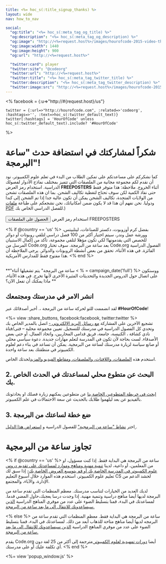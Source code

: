 ```yaml
---
title: <%= hoc_s(:title_signup_thanks) %>
layout: wide
nav: how_to_nav

social:
  "og:title": "<%= hoc_s(:meta_tag_og_title) %>"
  "og:description": "<%= hoc_s(:meta_tag_og_description) %>"
  "og:image": "http://<%=request.host%>/images/hourofcode-2015-video-thumbnail.png"
  "og:image:width": 1440
  "og:image:height": 900
  "og:url": "http://<%=request.host%>"

  "twitter:card": player
  "twitter:site": "@codeorg"
  "twitter:url": "http://<%=request.host%>"
  "twitter:title": "<%= hoc_s(:meta_tag_twitter_title) %>"
  "twitter:description": "<%= hoc_s(:meta_tag_twitter_description) %>"
  "twitter:image:src": "http://<%=request.host%>/images/hourofcode-2015-video-thumbnail.png"
---
```

<%
    facebook = {:u=>"http://#{request.host}/us"}

    twitter = {:url=>"http://hourofcode.com", :related=>'codeorg', :hashtags=>'', :text=>hoc_s(:twitter_default_text)}
    twitter[:hashtags] = 'HourOfCode' unless hoc_s(:twitter_default_text).include? '#HourOfCode'
%>

# شكراً لمشاركتك في استضافة حدث "ساعة البرمجة"!

كما نشكركم على مساعدتكم على تمكين الطلاب من البدء في تعلم علوم الكمبيوتر، نود أن نقدم لكم مجموعة مجانية من الملصقات التي تتميز بمختلف نماذج الأدوار لفصولك الدراسية. استخدام رمز العرض **FREEPOSTERS** أثناء الخروج. ملاحظة: هذا متوفر فقط حتى نفاذ الكمية لكن سوف تحتاج لتغطية تكاليف الشحن. بما ان هذه الملصقات تشحن من الولايات المتحدة، تكاليف الشحن يمكن أن تكون عالية جدا إذا تم الشحن إلى كندا ودوليا. نحن نفهم أن هذا قد لا يكون ضمن امكانياتك، نحن نشجعكم على طباعة [ ملفات PDF](https://code.org/inspire) للفصل الدراسي الخاص بك.)   
<br /> [ <button>الحصول على الملصقات</button>](https://store.code.org/products/code-org-posters-set-of-12) استخدام رمز العرض FREEPOSTERS

<% if @country == 'us' %> بفضل كرم أوزوبوت، دكستر للصناعات، ليتلبيتس، وورشة عمل وندر، سيتم اختيار أكثر من 100 فصل دراسي لتلقي روبوتات أو دوائر للحصص التي يقدمونها! لكي تكون مؤهلا لتلقي مجموعة، تأكد من إكمال الاستبيان المرسل من Code.org بعد ساعة من البرمجة. سوف تختار Code.org الفصول الدراسية الفائزة. في هذه الأثناء، تحقق من بعض أنشطة الروبوتات والدوائر. يرجى الملاحظة أن هذا مفتوح فقط للمدارس الأمريكية. <% end %>

<br /> **"ساعة من البرمجة" يتم تشغيلها أثناء < % = campaign_date('full') %> ووسنكون على اتصال حول الدروس الجديدة والتحديثات المثيرة الأخرى لأنها تخرج. في هذه الأثناء، ماذا يمكنك أن تفعل الآن؟ **

## انشر الامر في مدرستك ومجتمعك

لقد انضممت للتو لحركة ساعة من البرمجة ،. أخبر أصدقائك عبر **#HourOfCode**!

<%= view :share_buttons, facebook:facebook, twitter:twitter %> <br /> تشجيع الآخرين على المشاركة [ مع رسائل البريد الإلكتروني -](<%= resolve_url('/promote/resources#sample-emails') %>) اتصل بالمدير الخاص بك وتحدي كل الفصول الدراسية في مدرستك للتسجيل. تعيين مجموعة محلية – فتى/فتاة نادي كشافة ، الكنيسة، جامعة، فريق قدامى المحاربين، واتحاد العمال، أو حتى بعض الأصدقاء. لست بحاجة لأن تكون في المدرسة لتعلم مهارات جديدة. دعوة سياسي محلي أو صانع سياسة لزيارة مدرستك لساعة من البرمجية. يمكن أن تساعد في بناء دعم لعلوم الكمبيوتر في منطقتك بعد ساعة واحدة.

استخدم هذه [الملصقات، واللافتات، والملصقات، ومقاطع الفيديو والمزيد](<%= resolve_url('/promote/resources')%>)لحدثك الخاص.

## 2. البحث عن متطوع محلي لمساعدتك في الحدث الخاص بك.

[ابحث في خريطة المتطوعين الخاصة بنا](<%= codeorg_url('/volunteer/local') %>) عن متطوعين يمكنهم زيارة فصلك او يحادثونك بالفيديو عن بعد ليلهموا طلابك بالحديث عن سعة الاحتمالات في علم الكمبيوتر.

## 3. ضع خطة لساعتك من البرمجة

اختر [ نشاط "ساعة من البرمجية"](https://hourofcode.com/learn) للفصول الدراسية و [ استعراض هذا الدليل ](<%= resolve_url('/how-to') %>).

# تجاوز ساعة من البرمجية

<% if @country == 'us' %> ساعة من البرمجة هي البداية فقط. إذا كنت مسؤول، او من المعلمين، أو داعية، لدينا [ تنمية مهنية ومناهج وموارد لمساعدتك على تقديم دروس علوم الكمبيوتر في المدرسة الخاصة بك أو قم بتوسيع العروض الخاصة بك-](https://code.org/yourschool) إذا سبق لك تعليم علوم الكمبيوتر، استخدم هذه الموارد خلال أسبوع التعليم CS لحشد الدعم من الإدارة، والآباء، والمجتمع.

لديك العديد من الخيارات لتناسب مدرستك. معظم المنظمات التي تقدم ساعة من البرمجة لديها أيضا مناهج دراسية وتنمية مهنية. إذا وجدت درسا يعجبك،حاول المضي قدما. لمساعدتك في البدء، قمنا بتسليط الضوء على عدد من موفري المناهج الدراسية [ الذين سيساعدونك للإنتقال الى ما بعد ساعة من البرمجة. ](https://hourofcode.com/beyond)

<% else %> ساعة من البرمجة هي البداية فقط. معظم المنظمات التي تقدم ساعة من البرمجه لديها أيضا مناهج متاحة للذهاب أبعد من ذلك. لمساعدتك في البدء، قمنا بتسليط الضوء على عدد من موفري المناهج الدراسية [ الذين سيساعدونك للإنتقال الى ما بعد ساعة من البرمجة. ](https://hourofcode.com/beyond)

يقدم Code.org أيضا [ دورات تمهيدية لعلوم الكمبيوتر ](https://code.org/educate/curriculum/cs-fundamentals-international) مترجمة إلى أكثر من 25 لغة دون أي تكلفة عليك أو على مدرستك. <% end %>

<%= view 'popup_window.js' %>